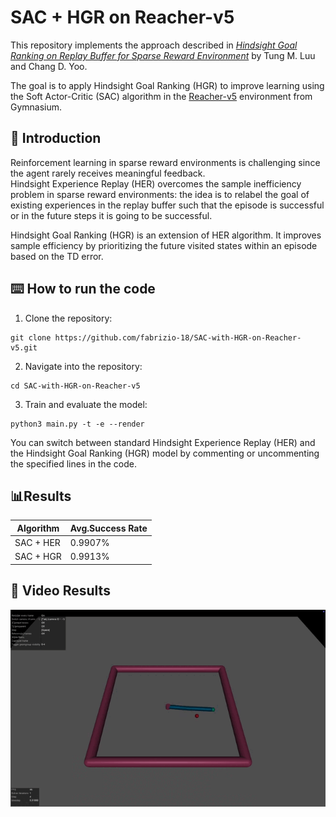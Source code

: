 # SAC + HGR on Reacher-v5  

This repository implements the approach described in [*Hindsight Goal Ranking on Replay Buffer for Sparse Reward Environment*](https://arxiv.org/abs/2110.15043) by Tung M. Luu and Chang D. Yoo. 

The goal is to apply Hindsight Goal Ranking (HGR) to improve learning using the Soft Actor-Critic (SAC) algorithm in the [Reacher-v5](https://gymnasium.farama.org/environments/mujoco/reacher/) environment from Gymnasium.  

## 📌 Introduction  

Reinforcement learning in sparse reward environments is challenging since the agent rarely receives meaningful feedback.  
Hindsight Experience Replay (HER) overcomes the sample inefficiency problem in sparse reward environments: the idea is to relabel the goal of existing experiences in the replay buffer such that the episode is successful or in the future steps it is going to be successful.  

Hindsight Goal Ranking (HGR) is an extension of HER algorithm. It improves sample efficiency by prioritizing the future visited states within an
episode based on the TD error.

## ⌨️ How to run the code
1. Clone the repository:
```
git clone https://github.com/fabrizio-18/SAC-with-HGR-on-Reacher-v5.git
```
2. Navigate into the repository:
```
cd SAC-with-HGR-on-Reacher-v5
```
3. Train and evaluate the model:
```
python3 main.py -t -e --render
```
You can switch between standard Hindsight Experience Replay (HER) and the Hindsight Goal Ranking (HGR) model by commenting or uncommenting the specified lines in the code.

## 📊Results
| Algorithm  | Avg.Success Rate|
|------------|-------------|
| SAC + HER  | 0.9907%         |
| SAC + HGR  | 0.9913%         |


## 🎥 Video Results  

![Demo](src/video.gif)
